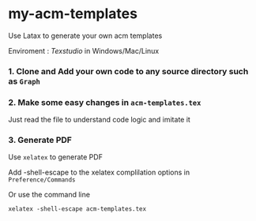 # my-acm-templates

Use Latax to generate your own acm templates 

Enviroment : *Texstudio* in Windows/Mac/Linux



### 1. Clone and Add your own code to any source directory such as `Graph`


### 2. Make some easy changes in `acm-templates.tex`

   Just read the file to understand code logic and imitate it
   


### 3. Generate PDF

   Use `xelatex` to generate PDF

   Add -shell-escape to the xelatex complilation options in `Preference/Commands`
 
   Or use the command line 
  
   `xelatex -shell-escape acm-templates.tex`
        

